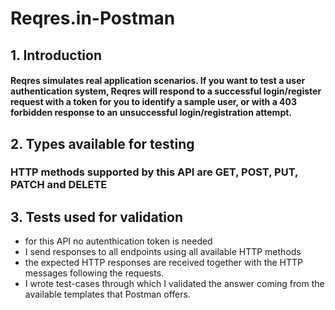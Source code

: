 # Reqres.in-Postman

## 1. Introduction
#### Reqres simulates real application scenarios. If you want to test a user authentication system, Reqres will respond to a successful login/register request with a token for you to identify a sample user, or with a 403 forbidden response to an unsuccessful login/registration attempt.

## 2. Types available for testing
### HTTP methods supported by this API are GET, POST, PUT, PATCH and DELETE 

## 3. Tests used for validation
- for this API no autenthication token is needed
- I send responses to all endpoints using all available HTTP methods
- the expected HTTP responses are received together with the HTTP messages following the requests.
- I wrote test-cases through which I validated the answer coming from the available templates that Postman offers.

